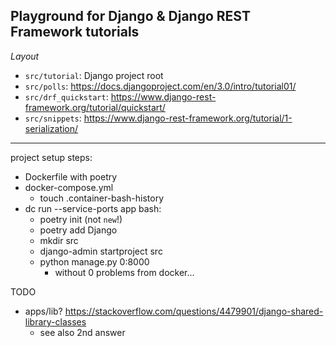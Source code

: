## Playground for Django & Django REST Framework tutorials

*Layout*
* `src/tutorial`: Django project root
* `src/polls`: https://docs.djangoproject.com/en/3.0/intro/tutorial01/
* `src/drf_quickstart`: https://www.django-rest-framework.org/tutorial/quickstart/
* `src/snippets`: https://www.django-rest-framework.org/tutorial/1-serialization/

----
project setup steps:
- Dockerfile with poetry
- docker-compose.yml
  - touch .container-bash-history
- dc run --service-ports app bash:
  - poetry init (not `new`!)
  - poetry add Django
  - mkdir src
  - django-admin startproject <name> src
  - python manage.py 0:8000
    - without 0 problems from docker...

TODO
- apps/lib? https://stackoverflow.com/questions/4479901/django-shared-library-classes
  - see also 2nd answer

